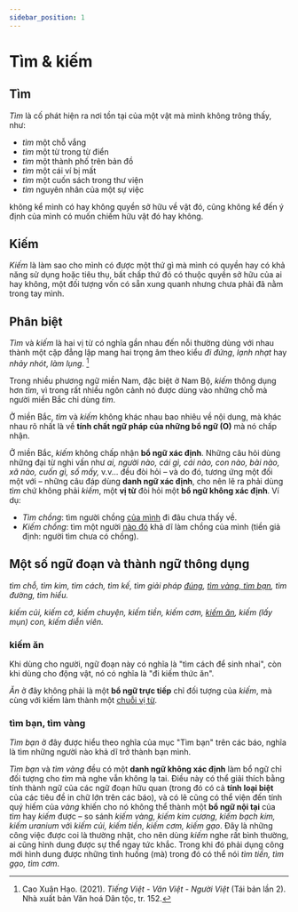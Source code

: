 ```yaml
---
sidebar_position: 1
---
```


# Tìm & kiếm

## Tìm

*Tìm* là cố phát hiện ra nơi tồn tại của một vật mà mình không trông thấy, như:

- *tìm* một chỗ vắng
- *tìm* một từ trong từ điển
- *tìm* một thành phố trên bản đồ
- *tìm* một cái ví bị mất
- *tìm* một cuốn sách trong thư viện
- *tìm* nguyên nhân của một sự việc

không kể mình có hay không quyền sở hữu về vật đó, cũng không kể đến ý định của mình có muốn chiếm hữu vật đó hay không.

## Kiếm

*Kiếm* là làm sao cho mình có được một thứ gì mà mình có quyền hay có khả năng sử dụng hoặc tiêu thụ, bất chấp thứ đó có thuộc quyền sở hữu của ai hay không, một đối tượng vốn có sẵn xung quanh nhưng chưa phải đã nằm trong tay mình.

## Phân biệt

*Tìm* và *kiếm* là hai vị từ có nghĩa gần nhau đến nỗi thường dùng với nhau thành một cặp đẳng lập mang hai trọng âm theo kiểu *đi đứng*, *lạnh nhạt* hay *nhảy nhót*, *làm lụng*. [^1]

Trong nhiều phương ngữ miền Nam, đặc biệt ở Nam Bộ, *kiếm* thông dụng  hơn *tìm*, vì trong rất nhiều ngôn cảnh nó được dùng vào những chỗ mà người miền Bắc chỉ dùng *tìm*.

Ở miền Bắc, *tìm* và *kiếm* không khác nhau bao nhiêu về nội dung, mà khác nhau rõ nhất là về **tính chất ngữ pháp của những bổ ngữ (O)** mà nó chấp nhận.

Ở miền Bắc, *kiếm* không chấp nhận **bổ ngữ xác định**. Những câu hỏi dùng những đại từ nghi vấn như *ai, người nào, cái gì, cái nào, con nào, bài nào, xã nào, cuốn gì, số mấy,* v.v... đều đòi hỏi – và do đó, tương ứng một đối một với – những câu đáp dùng **danh ngữ xác định**, cho nên lẽ ra phải dùng *tìm* chứ không phải *kiếm*, một **vị từ** đòi hỏi một **bổ ngữ không xác định**. Ví dụ:

- *Tìm chồng*: tìm người chồng <u>của mình</u> đi đâu chưa thấy về.
- *Kiếm chồng*: tìm một người <u>nào đó</u> khả dĩ làm chồng của mình (tiền giả định: người tìm chưa có chồng).

## Một số ngữ đoạn và thành ngữ thông dụng

*tìm chỗ, tìm kim, tìm cách, tìm kế, tìm giải pháp <u>đúng</u>, [tìm vàng, tìm bạn](./tim-vs-kiem.md#tìm-bạn-tìm-vàng), tìm đường, tìm hiểu.*

*kiếm củi, kiếm cớ, kiếm chuyện, kiếm tiền, kiếm cơm, [kiếm ăn](./tim-vs-kiem.md#kiếm-ăn), kiếm (lấy mụn) con, kiếm diễn viên.*

### kiếm ăn

Khi dùng cho người, ngữ đoạn này có nghĩa là "tìm cách để sinh nhai", còn khi dùng cho động vật, nó có nghĩa là "đi kiếm thức ăn".

*Ăn* ở đây không phải là một **bổ ngữ trực tiếp** chỉ đối tượng của *kiếm*, mà cùng với kiếm làm thành một [chuỗi vị từ](/docs/ngu-phap/chuoi-vi-tu.md).

### tìm bạn, tìm vàng

*Tìm bạn* ở đây được hiểu theo nghĩa của mục "Tìm bạn" trên các báo, nghĩa là tìm những người nào khả dĩ trở thành bạn mình.

*Tìm bạn* và *tìm vàng* đều có một **danh ngữ không xác định** làm bổ ngữ chỉ đối tượng cho *tìm* mà nghe vẫn không lạ tai. Điều này có thể giải thích bằng tính thành ngữ của các ngữ đoạn hữu quan (trong đó có cả **tính loại biệt** của các tiêu đề in chữ lớn trên các báo), và có lẽ cũng có thể viện đến tính quý hiếm của *vàng* khiến cho nó không thể thành một **bổ ngữ nội tại** của *tìm* hay *kiếm* được – so sánh *kiếm vàng, kiếm kim cương, kiếm bạch kim, kiếm uranium* với *kiếm củi, kiếm tiền, kiếm cơm, kiếm gạo*. Đây là những công việc được coi là thường nhật, cho nên dùng *kiếm* nghe rất bình thường, ai cũng hình dung được sự thể ngay tức khắc. Trong khi đó phải dụng công mới hình dung được những tình huống (mà) trong đó có thể nói *tìm tiền, tìm gạo, tìm cơm*. 

[^1]: Cao Xuân Hạo. (2021). *Tiếng Việt - Văn Việt - Người Việt* (Tái bản lần 2). Nhà xuất bản Văn hoá Dân tộc, tr. 152.
